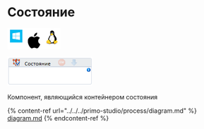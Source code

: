 # Состояние

![](<../../../.gitbook/assets/image (100) (1) (1) (1) (1) (1) (264).png>)

![](<../../../.gitbook/assets/image (273).png>)

Компонент, являющийся контейнером состояния

{% content-ref url="../../../primo-studio/process/diagram.md" %}
[diagram.md](../../../primo-studio/process/diagram.md)
{% endcontent-ref %}
